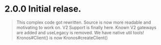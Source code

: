 2.0.0 Initial relase.
=====

> This complex code got rewritten. Source is now more readable and motivating to work on.
> V2 Support is finally here. Known V2 gateways are added and useLegacy is removed.
> We have native util tools!
> Kronos#Client() is now Kronos#createClient()